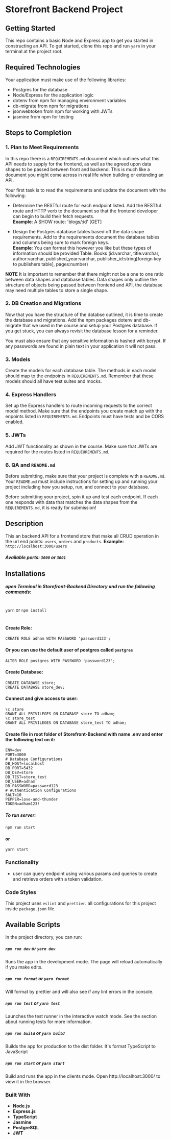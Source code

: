 # Storefront Backend Project

## Getting Started

This repo contains a basic Node and Express app to get you started in constructing an API. To get started, clone this repo and run `yarn` in your terminal at the project root.

## Required Technologies
Your application must make use of the following libraries:
- Postgres for the database
- Node/Express for the application logic
- dotenv from npm for managing environment variables
- db-migrate from npm for migrations
- jsonwebtoken from npm for working with JWTs
- jasmine from npm for testing

## Steps to Completion

### 1. Plan to Meet Requirements

In this repo there is a `REQUIREMENTS.md` document which outlines what this API needs to supply for the frontend, as well as the agreed upon data shapes to be passed between front and backend. This is much like a document you might come across in real life when building or extending an API. 

Your first task is to read the requirements and update the document with the following:
- Determine the RESTful route for each endpoint listed. Add the RESTful route and HTTP verb to the document so that the frontend developer can begin to build their fetch requests.    
**Example**: A SHOW route: 'blogs/:id' [GET] 

- Design the Postgres database tables based off the data shape requirements. Add to the requirements document the database tables and columns being sure to mark foreign keys.   
**Example**: You can format this however you like but these types of information should be provided
Table: Books (id:varchar, title:varchar, author:varchar, published_year:varchar, publisher_id:string[foreign key to publishers table], pages:number)

**NOTE** It is important to remember that there might not be a one to one ratio between data shapes and database tables. Data shapes only outline the structure of objects being passed between frontend and API, the database may need multiple tables to store a single shape. 

### 2.  DB Creation and Migrations

Now that you have the structure of the databse outlined, it is time to create the database and migrations. Add the npm packages dotenv and db-migrate that we used in the course and setup your Postgres database. If you get stuck, you can always revisit the database lesson for a reminder. 

You must also ensure that any sensitive information is hashed with bcrypt. If any passwords are found in plain text in your application it will not pass.

### 3. Models

Create the models for each database table. The methods in each model should map to the endpoints in `REQUIREMENTS.md`. Remember that these models should all have test suites and mocks.

### 4. Express Handlers

Set up the Express handlers to route incoming requests to the correct model method. Make sure that the endpoints you create match up with the enpoints listed in `REQUIREMENTS.md`. Endpoints must have tests and be CORS enabled. 

### 5. JWTs

Add JWT functionality as shown in the course. Make sure that JWTs are required for the routes listed in `REQUIUREMENTS.md`.

### 6. QA and `README.md`

Before submitting, make sure that your project is complete with a `README.md`. Your `README.md` must include instructions for setting up and running your project including how you setup, run, and connect to your database. 

Before submitting your project, spin it up and test each endpoint. If each one responds with data that matches the data shapes from the `REQUIREMENTS.md`, it is ready for submission!

## Description
This an backend API for a frontend store that make all CRUD operation in the url end points: `users`, `orders` and `products`.
__Example:__ `http://localhost:3000/users`
##### Available ports: `3000` or `3001`
## Installations

##### open Terminal in Storefront-Backend Directory and run the following commands:
#
`yarn` or `npm install`
#
#### Create Role:
```
CREATE ROLE adham WITH PASSWORD 'password123';
```
#### Or you can use the default user of postgres called `postgres`
```
ALTER ROLE postgres WITH PASSWORD 'password123';
```
#### Create Database:
```
CREATE DATABASE store;
CREATE DATABASE store_dev;
```
#### Connect and give access to user:
```
\c store
GRANT ALL PRIVILEGES ON DATABASE store TO adham;
\c store_test
GRANT ALL PRIVILEGES ON DATABASE store_test TO adham;
```
#### Create file in root folder of Storefront-Backend with name .env and enter the following text on it:
```
ENV=dev
PORT=3000
# Database Configurations
DB_HOST=localhost
DB_PORT=5432
DB_DEV=store
DB_TEST=store_test
DB_USER=adham
DB_PASSWORD=password123
# Authentication Configurations
SALT=10
PEPPER=love-and-thunder
TOKEN=adham123!
```
##### To run server:
`npm run start`
#### or
`yarn start`


### Functionality
- user can query endpoint using various params and queries to create and retrieve orders with a token validation.

### Code Styles
This project uses `eslint` and `prettier`. all configurations for this project inside `package.json` file.

## Available Scripts

In the project directory, you can run:

##### `npm run dev` or `yarn dev`
Runs the app in the development mode.
The page will reload automatically if you make edits.

##### `npm run format` or `yarn format`
Will format by prettier and will also see if any lint errors in the console.

##### `npm run test` or `yarn test`
Launches the test runner in the interactive watch mode.
See the section about running tests for more information.

##### `npm run build` or `yarn build`
Builds the app for production to the dist folder.
It's format TypeScript to JavaScript

##### `npm run start` or `yarn start`
Build and runs the app in the clients mode.
Open http://localhost:3000/ to view it in the browser.


### Built With
- **Node.js**
- **Express.js**
- **TypeScript**
- **Jasmine**
- **PostgreSQL**
- **JWT**